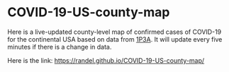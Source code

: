 # COVID-19-US-county-map

Here is a live-updated county-level map of confirmed cases of COVID-19 for the continental USA based on data from [1P3A](https://coronavirus.1point3acres.com/en). It will update every five minutes if there is a change in data.

Here is the link: https://randel.github.io/COVID-19-US-county-map/
